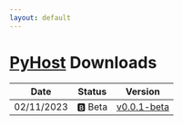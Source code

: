```yaml
---
layout: default
---
```


# [PyHost](README.md "Back") Downloads

| Date       | Status    | Version                                                                                                                   |
| ---------- | --------- | ------------------------------------------------------------------------------------------------------------------------- |
| 02/11/2023 | 🅱️ Beta | [v0.0.1-beta](https://github.com/GloriousGlider8/PyHost/releases/download/beta/PyHost-main.zip "Download this version as .zip") |
